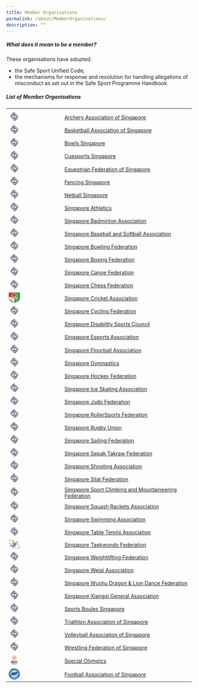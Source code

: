 ```yaml
---
title: Member Organisations
permalink: /about/MemberOrganisations/
description: ""
---
```

##### What does it mean to be a member? 

These organisations have adopted:  
* the Safe Sport Unified Code;  
* the mechanisms for response and resolution for handling allegations of misconduct as set out in the Safe Sport Programme Handbook.
 
##### List of Member Organisations
<table>
	<tr><th style="width:30%"></th><th style="width:70%"></th>
		<tr><td><img src="/images/logos/Blue%20Pic%20Only.png" width="30px" ></td><td><a href="https://archerysingapore.org.sg/high-performance/safe-sport" target="_blank">Archery Association of Singapore</a></td></tr>
		<tr><td><img src="/images/logos/Blue%20Pic%20Only.png" width="30px" ></td><td><a href="https://bas.org.sg/uploads/sites/bas/Policy%20-%20Safe%20Sport%2020230118.pdf" target="_blank">Basketball Association of Singapore</a></td></tr>	
		<tr><td><img src="/images/logos/Blue%20Pic%20Only.png" width="30px" ></td><td><a href="https://www.bowlssingapore.org/safe-sport-policy/" target="_blank">Bowls Singapore</a></td></tr>
		<tr><td><img src="/images/logos/Blue%20Pic%20Only.png" width="30px" ></td><td><a href="http://cuesports.org.sg/safe-sport-policy/" target="_blank">Cuesports Singapore</a></td></tr>	
		<tr><td><img src="/images/logos/Blue%20Pic%20Only.png" width="30px" ></td><td><a href="https://equestrianfederationsg.com/safe-sports-policy" target="_blank">Equestrian Federation of Singapore</a></td></tr>
		<tr><td><img src="/images/logos/Blue%20Pic%20Only.png" width="30px" ></td><td><a href="https://www.fencingsingapore.org.sg/safe-sport/" target="_blank">Fencing Singapore</a></td></tr>
		<tr><td><img src="/images/logos/Blue%20Pic%20Only.png" width="30px" ></td><td><a href="https://www.sportsboules.org.sg/our-polices" target="_blank">Netball Singapore</a></td></tr>
		<tr><td><img src="/images/logos/Blue%20Pic%20Only.png" width="30px" ></td><td><a href="https://www.singaporeathletics.org.sg/wp-content/uploads/2023/01/SAA-Safe-Sport-Policy-FINAL.pdf" target="_blank">Singapore Athletics</a></td></tr>
		<tr><td><img src="/images/logos/Blue%20Pic%20Only.png" width="30px" ></td><td><a href="https://singaporebadminton.org.sg/site/singapore-badminton-associations-safe-sport-commitment/" target="_blank">Singapore Badminton Association</a></td></tr>	
		<tr><td><img src="/images/logos/Blue%20Pic%20Only.png" width="30px" ></td><td><a href="https://www.sbsa.org.sg/safe-sport-programme" target="_blank">Singapore Baseball and Softball Association</a></td></tr>
		<tr><td><img src="/images/logos/Blue%20Pic%20Only.png" width="30px" ></td><td><a href="https://singaporebowling.org.sg/wp-content/uploads/2023/03/0.16-Safe-Sport-Policy-GC-Approved.pdf" target="_blank">Singapore Bowling Federation</a></td></tr>
		<tr><td><img src="/images/logos/Blue%20Pic%20Only.png" width="30px" ></td><td><a href="https://www.singapore-boxing.org/safe-sport-policy" target="_blank">Singapore Boxing Federation</a></td></tr>	
		<tr><td><img src="/images/logos/Blue%20Pic%20Only.png" width="30px" ></td><td><a href="https://scf.org.sg/pages/details/safe-sport" target="_blank">Singapore Canoe Federation</a></td></tr>	
		<tr><td><img src="/images/logos/Blue%20Pic%20Only.png" width="30px" ></td><td><a href="https://www.sportsboules.org.sg/our-polices" target="_blank">Singapore Chess Federation</a></td></tr>	
			<tr><td><img src="/images/high%20res%20SCA%20Logo.png" width="30px" ></td><td><a href="https://singaporecricket.org/safe-sport-policy/" target="_blank">Singapore Cricket Association</a></td></tr>	
		<tr><td><img src="/images/logos/Blue%20Pic%20Only.png" width="30px" ></td><td><a href="https://singaporecycling.org.sg/pages/safe-sport-commitment" target="_blank">Singapore Cycling Federation</a></td></tr>
		<tr><td><img src="/images/logos/Blue%20Pic%20Only.png" width="30px" ></td><td><a href="https://esports.org.sg/policies-and-handbooks/" target="_blank">Singapore Disability Sports Council</a></td></tr>	
		<tr><td><img src="/images/logos/Blue%20Pic%20Only.png" width="30px" ></td><td><a href="https://esports.org.sg/policies-and-handbooks/" target="_blank">Singapore Esports Association</a></td></tr>
		<tr><td><img src="/images/logos/Blue%20Pic%20Only.png" width="30px" ></td><td><a href="https://www.revolutionise.sg/sgfloorball/news/sfa-launches-1st-safe-sport-policy-/" target="_blank">Singapore Floorball Association</a></td></tr>
		<tr><td><img src="/images/logos/Blue%20Pic%20Only.png" width="30px" ></td><td><a href="https://www.singaporegymnastics.org.sg/safe-sport/child-safety/" target="_blank">Singapore Gymnastics</a></td></tr>
		<tr><td><img src="/images/logos/Blue%20Pic%20Only.png" width="30px" ></td><td><a href="https://www.singaporehockey.org/resources/shf-safe-sport-policy/" target="_blank">Singapore Hockey Federation</a></td></tr>
		<tr><td><img src="/images/logos/Blue%20Pic%20Only.png" width="30px" ></td><td><a href="https://www.sisa.org.sg/safe-sport" target="_blank">Singapore Ice Skating Association</a></td></tr>
		<tr><td><img src="/images/logos/Blue%20Pic%20Only.png" width="30px" ></td><td><a href="https://www.sjf.sg/safesport" target="_blank">Singapore Judo Federation</a></td></tr>
		<tr><td><img src="/images/logos/Blue%20Pic%20Only.png" width="30px" ></td><td><a href="https://www.sportsboules.org.sg/our-polices" target="_blank">Singapore RollerSports Federation</a></td></tr>
		<tr><td><img src="/images/logos/Blue%20Pic%20Only.png" width="30px" ></td><td><a href="https://www.singaporerugby.com/what-is-safeguarding/" target="_blank">Singapore Rugby Union</a></td></tr>	
		<tr><td><img src="/images/logos/Blue%20Pic%20Only.png" width="30px" ></td><td><a href="https://www.sgsepaktakraw.org/safe-sports-policy" target="_blank">Singapore Sailing Federation</a></td></tr>	
		<tr><td><img src="/images/logos/Blue%20Pic%20Only.png" width="30px" ></td><td><a href="https://www.sgsepaktakraw.org/safe-sports-policy" target="_blank">Singapore Sepak Takraw Federation</a></td></tr>
		<tr><td><img src="/images/logos/Blue%20Pic%20Only.png" width="30px" ></td><td><a href="https://singaporeshooting.org/portal/hi-performance-2/singapore-shooting-association-safe-sport-policy/" target="_blank">Singapore Shooting Association</a></td></tr>
		<tr><td><img src="/images/logos/Blue%20Pic%20Only.png" width="30px" ></td><td><a href="https://persisi.org/uploads/events/40/attachments/Singapore%20Silat%20Federation%20-%20Safe%20Sport%20Policy.pdf" target="_blank">Singapore Silat Federation</a></td></tr>
		<tr><td><img src="/images/logos/Blue%20Pic%20Only.png" width="30px" ></td><td><a href="https://www.sportsboules.org.sg/our-polices" target="_blank">Singapore Sport Climbing and Mountaineering Federation</a></td></tr>
		<tr><td><img src="/images/logos/Blue%20Pic%20Only.png" width="30px" ></td><td><a href="https://www.sportsboules.org.sg/our-polices" target="_blank">Singapore Squash Rackets Association</a></td></tr>
		<tr><td><img src="/images/logos/Blue%20Pic%20Only.png" width="30px" ></td><td><a href="https://www.swimming.org.sg/Safe-Aquatics.aspx" target="_blank">Singapore Swimming Association</a></td></tr>
		<tr><td><img src="/images/logos/Blue%20Pic%20Only.png" width="30px" ></td><td><a href="https://www.stta.org.sg/about-us/policies/" target="_blank">Singapore Table Tennis Association</a></td></tr>
	<tr><td><img src="/images/STF%20Logo.png" width="30px" ></td><td><a href="https://www.stf.sg/reference-documents/safe-sport-policy/" target="_blank">Singapore Taekwondo Federation</a></td></tr>
		<tr><td><img src="/images/logos/Blue%20Pic%20Only.png" width="30px" ></td><td><a href="https://www.swf.org.sg/policies/swf-safe-sport-policy" target="_blank">Singapore Weightlifting Federation</a></td></tr>
		<tr><td><img src="/images/logos/Blue%20Pic%20Only.png" width="30px" ></td><td><a href="https://www.sportsboules.org.sg/our-polices" target="_blank">Singapore Weiqi Association</a></td></tr>
		<tr><td><img src="/images/logos/Blue%20Pic%20Only.png" width="30px" ></td><td><a href="https://www.sportsboules.org.sg/our-polices" target="_blank">Singapore Wushu Dragon & Lion Dance Federation</a></td></tr>
		<tr><td><img src="/images/logos/Blue%20Pic%20Only.png" width="30px" ></td><td><a href="http://www.xiangqi.sg/xqsite/sixga-safe-sport-policy/" target="_blank">Singapore Xiangqi General Association</a></td></tr>
		<tr><td><img src="/images/logos/Blue%20Pic%20Only.png" width="30px" ></td><td><a href="https://www.sportsboules.org.sg/our-polices" target="_blank">Sports Boules Singapore</a></td></tr>
		<tr><td><img src="/images/logos/Blue%20Pic%20Only.png" width="30px" ></td><td><a href="https://www.triathlonsingapore.org/about/safe-sport/" target="_blank">Triathlon Association of Singapore</a></td></tr>
		<tr><td><img src="/images/logos/Blue%20Pic%20Only.png" width="30px" ></td><td><a href="https://volleyball.org.sg/constitution-annual-report-policies/" target="_blank">Volleyball Association of Singapore</a></td></tr>
		<tr><td><img src="/images/logos/Blue%20Pic%20Only.png" width="30px" ></td><td><a href="https://www.sportsboules.org.sg/our-polices" target="_blank">Wrestling Federation of Singapore</a></td></tr>
	<tr><td><img src="/images/SO_Singapore_Mark_XXX_XXX-22.jpg" width="30px" ></td><td><a href="https://www.sportsboules.org.sg/our-polices" target="_blank">Special Olympics</a></td></tr>
			<tr><td><img src="/images/FAS%20Logo.png" width="30px" ></td><td><a href="https://www.sportsboules.org.sg/our-polices" target="_blank">Football Association of Singapore</a></td></tr>
<table>
